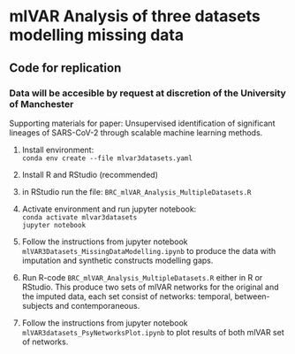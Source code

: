 # mlVAR Analysis of three datasets modelling missing data
## Code for replication
### Data will be accesible by request at discretion of the University of Manchester

Supporting materials for paper: Unsupervised identification of significant lineages of SARS-CoV-2 through scalable machine learning methods.

1. Install environment:\
`conda env create --file mlvar3datasets.yaml`

1. Install R and RStudio (recommended)

1. in RStudio run the file:
`BRC_mlVAR_Analysis_MultipleDatasets.R`

1. Activate environment and run jupyter notebook:\
`conda activate mlvar3datasets`\
`jupyter notebook`

1. Follow the instructions from jupyter notebook `mlVAR3Datasets_MissingDataModelling.ipynb` to produce the data with imputation and synthetic constructs modelling gaps.

1. Run R-code `BRC_mlVAR_Analysis_MultipleDatasets.R` either in R or RStudio. This produce two sets of mlVAR networks for the original and the imputed data, each set consist of networks: temporal, between-subjects and contemporaneous.

1. Follow the instructions from jupyter notebook `mlVAR3datasets_PsyNetworksPlot.ipynb` to plot results of both mlVAR set of networks.



